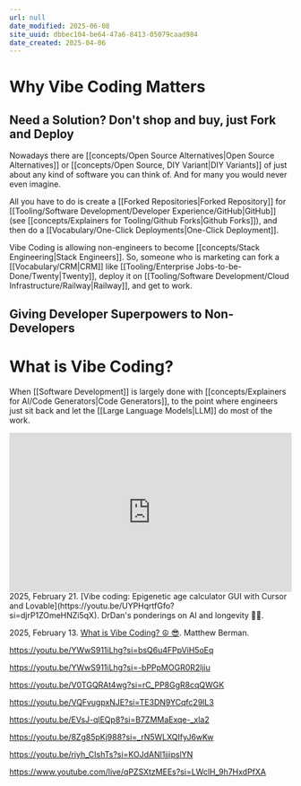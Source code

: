 ```yaml
---
url: null
date_modified: 2025-06-08
site_uuid: dbbec104-be64-47a6-8413-05079caad984
date_created: 2025-04-06
---
```


# Why Vibe Coding Matters

## Need a Solution? Don't shop and buy, just Fork and Deploy
Nowadays there are [[concepts/Open Source Alternatives|Open Source Alternatives]] or [[concepts/Open Source, DIY Variant|DIY Variants]] of just about any kind of software you can think of. And for many you would never even imagine.  

All you have to do is create a [[Forked Repositories|Forked Repository]] for [[Tooling/Software Development/Developer Experience/GitHub|GitHub]] (see [[concepts/Explainers for Tooling/Github Forks|Github Forks]]), and then do a [[Vocabulary/One-Click Deployments|One-Click Deployment]].

Vibe Coding is allowing non-engineers to become [[concepts/Stack Engineering|Stack Engineers]]. So, someone who is marketing can fork a [[Vocabulary/CRM|CRM]] like [[Tooling/Enterprise Jobs-to-be-Done/Twenty|Twenty]], deploy it on [[Tooling/Software Development/Cloud Infrastructure/Railway|Railway]], and get to work. 

## Giving Developer Superpowers to Non-Developers





# What is Vibe Coding?
When [[Software Development]] is largely done with [[concepts/Explainers for AI/Code Generators|Code Generators]], to the point where engineers just sit back and let the [[Large Language Models|LLM]] do most of the work.  

<iframe 
  style="aspect-ratio:16/9;width:100%;height:auto" 
  src="https://www.youtube.com/embed/UYPHqrtfGfo?si=djrP1ZOmeHNZi5qX" 
  title="YouTube video player" 
  frameborder="0" 
  allow="accelerometer; autoplay; clipboard-write; encrypted-media; gyroscope; picture-in-picture; web-share" 
  referrerpolicy="strict-origin-when-cross-origin" 
  allowfullscreen
></iframe>
2025, February 21. [Vibe coding: Epigenetic age calculator GUI with Cursor and Lovable](https://youtu.be/UYPHqrtfGfo?si=djrP1ZOmeHNZi5qX). DrDan's ponderings on AI and longevity 🤖🧬.


2025, February 13. [What is Vibe Coding? ☮️ 😎](https://youtube.com/shorts/8TQaJDCw-dE?si=EuuvPIGReGv477-v). Matthew Berman.

https://youtu.be/YWwS911iLhg?si=bsQ6u4FPpViH5oEq

https://youtu.be/YWwS911iLhg?si=-bPPpMOGR0R2ljiu

https://youtu.be/V0TGQRAt4wg?si=rC_PP8GgR8cqQWGK

https://youtu.be/VQFvugpxNJE?si=TE3DN9YCqfc29lL3

https://youtu.be/EVsJ-qlEQp8?si=B7ZMMaExqe-_xla2

https://youtu.be/8Zg85pKj988?si=_rN5WLXQIfyJ6wKw

https://youtu.be/riyh_CIshTs?si=KOJdANl1jjipslYN 

https://www.youtube.com/live/qPZSXtzMEEs?si=LWclH_9h7HxdPfXA